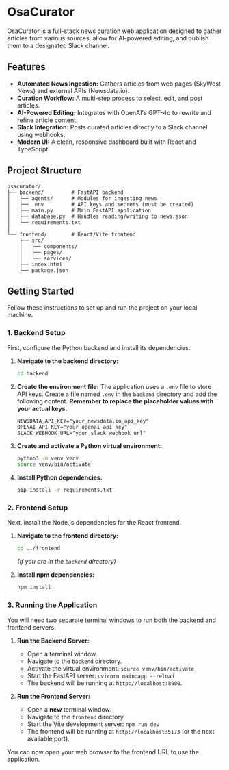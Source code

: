 # OsaCurator

OsaCurator is a full-stack news curation web application designed to gather articles from various sources, allow for AI-powered editing, and publish them to a designated Slack channel.

## Features

- **Automated News Ingestion:** Gathers articles from web pages (SkyWest News) and external APIs (Newsdata.io).
- **Curation Workflow:** A multi-step process to select, edit, and post articles.
- **AI-Powered Editing:** Integrates with OpenAI's GPT-4o to rewrite and refine article content.
- **Slack Integration:** Posts curated articles directly to a Slack channel using webhooks.
- **Modern UI:** A clean, responsive dashboard built with React and TypeScript.

## Project Structure

```
osacurator/
├── backend/         # FastAPI backend
│   ├── agents/      # Modules for ingesting news
│   ├── .env         # API keys and secrets (must be created)
│   ├── main.py      # Main FastAPI application
│   ├── database.py  # Handles reading/writing to news.json
│   └── requirements.txt
│
└── frontend/        # React/Vite frontend
    ├── src/
    │   ├── components/
    │   ├── pages/
    │   └── services/
    ├── index.html
    └── package.json
```

## Getting Started

Follow these instructions to set up and run the project on your local machine.

### 1. Backend Setup

First, configure the Python backend and install its dependencies.

1.  **Navigate to the backend directory:**
    ```bash
    cd backend
    ```

2.  **Create the environment file:**
    The application uses a `.env` file to store API keys. Create a file named `.env` in the `backend` directory and add the following content. **Remember to replace the placeholder values with your actual keys.**

    ```
    NEWSDATA_API_KEY="your_newsdata.io_api_key"
    OPENAI_API_KEY="your_openai_api_key"
    SLACK_WEBHOOK_URL="your_slack_webhook_url"
    ```

3.  **Create and activate a Python virtual environment:**
    ```bash
    python3 -m venv venv
    source venv/bin/activate
    ```

4.  **Install Python dependencies:**
    ```bash
    pip install -r requirements.txt
    ```

### 2. Frontend Setup

Next, install the Node.js dependencies for the React frontend.

1.  **Navigate to the frontend directory:**
    ```bash
    cd ../frontend 
    ```
    *(If you are in the `backend` directory)*

2.  **Install npm dependencies:**
    ```bash
    npm install
    ```

### 3. Running the Application

You will need two separate terminal windows to run both the backend and frontend servers.

1.  **Run the Backend Server:**
    *   Open a terminal window.
    *   Navigate to the `backend` directory.
    *   Activate the virtual environment: `source venv/bin/activate`
    *   Start the FastAPI server: `uvicorn main:app --reload`
    *   The backend will be running at `http://localhost:8000`.

2.  **Run the Frontend Server:**
    *   Open a **new** terminal window.
    *   Navigate to the `frontend` directory.
    *   Start the Vite development server: `npm run dev`
    *   The frontend will be running at `http://localhost:5173` (or the next available port).

You can now open your web browser to the frontend URL to use the application.

